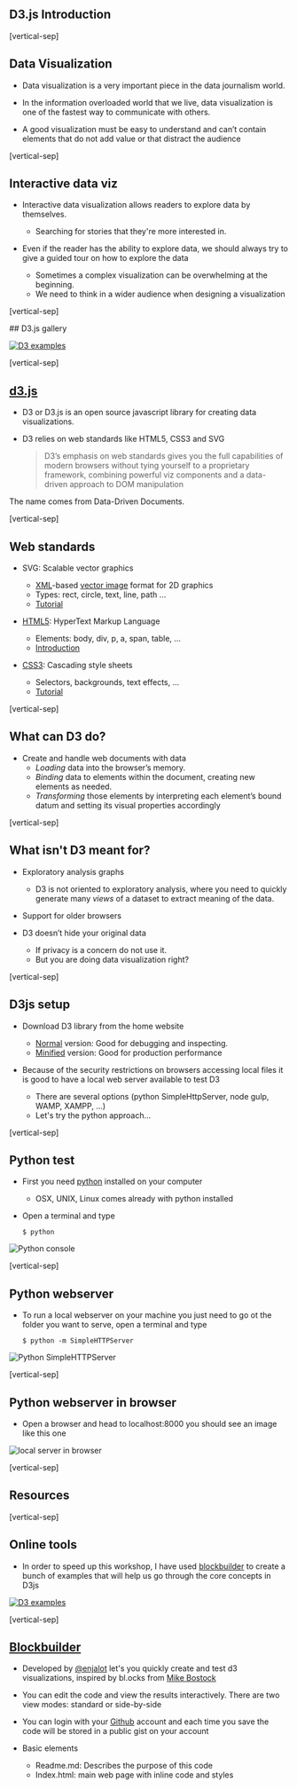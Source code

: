 ## D3.js Introduction

[vertical-sep]

## Data Visualization

* Data visualization is a very important piece in the data journalism world.

* In the information overloaded world that we live, data visualization is one of the fastest way to communicate with others.

* A good visualization must be easy to understand and can’t contain elements that do not add value or that distract the audience

[vertical-sep]

## Interactive data viz 

* Interactive data visualization allows readers to explore data by themselves.
    * Searching for stories that they're more interested in.

* Even if the reader has the ability to explore data, we should always try to give a guided tour on how to explore the data
    * Sometimes a complex visualization can be overwhelming at the beginning.
    * We need to think in a wider audience when designing a visualization

[vertical-sep]

## D3.js gallery

<a target="_blank" href="http://d3js.org/">
    <img alt="D3 examples" class="img_60" data-src="images/intro01.jpg"></img>
</a>

[vertical-sep]

## [d3.js](https://d3js.org)

* D3 or D3.js is an open source javascript library for creating data visualizations.

* D3 relies on web standards like HTML5, CSS3 and SVG
    <blockquote>D3’s emphasis on web standards gives you the full capabilities of modern browsers without tying yourself to a proprietary framework, combining
    powerful viz components and a data-driven approach to DOM manipulation</blockquote>

The name comes from Data-Driven Documents.
<!-- .element: class="sm_note_left" -->

[vertical-sep]

## Web standards

* SVG: Scalable vector graphics
    * [XML](https://en.wikipedia.org/wiki/XML)-based [vector image](https://en.wikipedia.org/wiki/Vector_graphics) format for 2D graphics
    * Types: rect, circle, text, line, path ...
    * [Tutorial](http://www.w3schools.com/svg/)

* [HTML5](https://en.wikipedia.org/wiki/HTML5): HyperText Markup Language
    * Elements: body, div, p, a, span, table, ...
    * [Introduction](http://www.w3schools.com/html/html5_intro.asp)

* [CSS3](https://en.wikipedia.org/wiki/Cascading_Style_Sheets): Cascading style sheets
    * Selectors, backgrounds, text effects, ...
    * [Tutorial](http://www.w3schools.com/css/)

[vertical-sep]

## What can D3 do?

* Create and handle web documents with data
    * _Loading_ data into the browser’s memory.
    * _Binding_ data to elements within the document, creating new elements as needed.
    * _Transforming_ those elements by interpreting each
    element’s bound datum and setting its visual properties accordingly

[vertical-sep]

## What isn't D3 meant for?

* Exploratory analysis graphs
    * D3 is not oriented to exploratory analysis, where you need to quickly generate many _views_ of a dataset to extract meaning of the data.

* Support for older browsers

* D3 doesn’t hide your original data
    * If privacy is a concern do not use it.
    * But you are doing data visualization right?

[vertical-sep]

## D3js setup

* Download D3 library from the home website
    * [Normal](https://github.com/mbostock/d3/blob/master/d3.js) version: Good for debugging and inspecting.
    * [Minified](https://github.com/mbostock/d3/blob/master/d3.min.js) version: Good for production performance

* Because of the security restrictions on browsers accessing local files it is good to have a local web server available to test D3
    * There are several options (python SimpleHttpServer, node gulp, WAMP, XAMPP, ...)
    * Let's try the python approach...

[vertical-sep]

## Python test

* First you need [python](https://www.python.org/downloads/) installed on your computer
    * OSX, UNIX, Linux comes already with python installed

* Open a terminal and type
    
    ```
    $ python
    ```

![Python console][intro02] <!-- .element: class="img_60" -->

[intro02]: images/intro02.jpg

[vertical-sep]

## Python webserver

* To run a local webserver on your machine you just need to go ot the folder you want to serve, open a terminal and type

    ```
    $ python -m SimpleHTTPServer
    ```

![Python SimpleHTTPServer][intro03] <!-- .element: class="img_60" -->

[intro03]: images/intro03.jpg

[vertical-sep]

## Python webserver in browser

* Open a browser and head to localhost:8000 you should see an image like this one

![local server in browser][intro04] <!-- .element: class="img_60" -->

[intro04]: images/intro04.jpg

[vertical-sep]

## Resources

[vertical-sep]

## Online tools

* In order to speed up this workshop, I have used [blockbuilder](http://blockbuilder.org/) to create a bunch of examples that will help us go through the core concepts in D3js

<a target="_blank" href="http://blockbuilder.org/jjelosua/30ad6abd1aacada4c6d3">
    <img alt="D3 examples" class="img_70" data-src="images/example00.jpg"></img>
</a>

[vertical-sep]

## [Blockbuilder](http://blockbuilder.org/)

* Developed by [@enjalot](https://twitter.com/enjalot) let's you quickly create and test d3 visualizations, inspired by bl.ocks from [Mike Bostock](https://twitter.com/mbostock)

* You can edit the code and view the results interactively. There are two view modes: standard or side-by-side

* You can login with your [Github](https://github.com/) account and each time you save the code will be stored in a public gist on your account

* Basic elements
    * Readme.md: Describes the purpose of this code
    * Index.html: main web page with inline code and styles